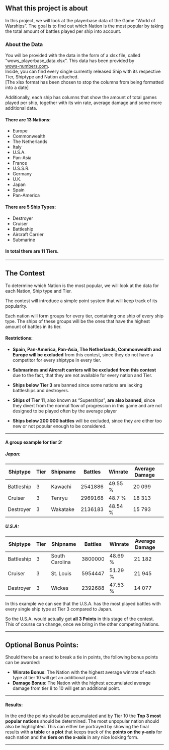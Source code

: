 ## What this project is about

In this project, we will look at the playerbase data of the Game “World
of Warships”. The goal is to find out which Nation is the most popular
by taking the total amount of battles played per ship into account.

### About the Data

You will be provided with the data in the form of a xlsx file, called
“wows\_playerbase\_data.xlsx”. This data has been provided by  
[wows-numbers.com](https://wows-numbers.com/ships/).  
Inside, you can find every single currently released Ship with its
respective Tier, Shiptype and Nation attached.  
\[The xlsx format has been chosen to stop the columns from being
formatted into a date\]

Additionally, each ship has columns that show the amount of total games
played per ship, together with its win rate, average damage and some
more additional data.

#### There are **13 Nations**:

-   Europe
-   Commonwealth
-   The Netherlands
-   Italy
-   U.S.A.
-   Pan-Asia
-   France
-   U.S.S.R.
-   Germany
-   U.K.
-   Japan
-   Spain
-   Pan-America

#### There are **5 Ship Types**:

-   Destroyer
-   Cruiser
-   Battleship
-   Aircraft Carrier
-   Submarine

#### In total there are **11 Tiers**.

------------------------------------------------------------------------

## The Contest

To determine which Nation is the most popular, we will look at the data
for each Nation, Ship type and Tier.

The contest will introduce a simple point system that will keep track of
its popularity.

Each nation will form groups for every tier, containing one ship of
every ship type. The ships of these groups will be the ones that have
the highest amount of battles in its tier.

#### Restrictions:

-   **Spain, Pan-America, Pan-Asia, The Netherlands, Commonwealth and
    Europe will be excluded** from this contest, since they do not have
    a competitor for every shiptype in every tier.

-   **Submarines and Aircraft carriers will be excluded from this
    contest** due to the fact, that they are not available for every
    nation and Tier.

-   **Ships below Tier 3** are banned since some nations are lacking
    battleships and destroyers.

-   **Ships of Tier 11**, also known as “Superships”, **are also
    banned**, since they divert from the normal flow of progression in
    this game and are not designed to be played often by the average
    player

-   **Ships below 200 000 battles** will be excluded, since they are
    either too new or not popular enough to be considered.

------------------------------------------------------------------------

#### A group example for tier 3:

##### **Japan**:

<table>
<thead>
<tr class="header">
<th>Shiptype</th>
<th>Tier</th>
<th>Shipname</th>
<th>Battles</th>
<th>Winrate</th>
<th>Average Damage</th>
<th></th>
</tr>
</thead>
<tbody>
<tr class="odd">
<td>Battleship</td>
<td>3</td>
<td>Kawachi</td>
<td>2541886</td>
<td>49.55 %</td>
<td>20 099</td>
<td></td>
</tr>
<tr class="even">
<td>Cruiser</td>
<td>3</td>
<td>Tenryu</td>
<td>2969168</td>
<td>48.7 %</td>
<td>18 313</td>
<td></td>
</tr>
<tr class="odd">
<td>Destroyer</td>
<td>3</td>
<td>Wakatake</td>
<td>2136183</td>
<td>48.54 %</td>
<td>15 793</td>
<td></td>
</tr>
</tbody>
</table>

##### **U.S.A**:

<table>
<thead>
<tr class="header">
<th>Shiptype</th>
<th>Tier</th>
<th>Shipname</th>
<th>Battles</th>
<th>Winrate</th>
<th>Average Damage</th>
<th></th>
</tr>
</thead>
<tbody>
<tr class="odd">
<td>Battleship</td>
<td>3</td>
<td>South Carolina</td>
<td>3800000</td>
<td>48.69 %</td>
<td>21 182</td>
<td></td>
</tr>
<tr class="even">
<td>Cruiser</td>
<td>3</td>
<td>St. Louis</td>
<td>5954447</td>
<td>51.29 %</td>
<td>21 945</td>
<td></td>
</tr>
<tr class="odd">
<td>Destroyer</td>
<td>3</td>
<td>Wickes</td>
<td>2392688</td>
<td>47.53 %</td>
<td>14 077</td>
<td></td>
</tr>
</tbody>
</table>

In this example we can see that the U.S.A. has the most played battles
with every single ship type at Tier 3 compared to Japan.

So the U.S.A. would actually get **all 3 Points** in this stage of the
contest. This of course can change, once we bring in the other competing
Nations.

------------------------------------------------------------------------

## Optional Bonus Points:

Should there be a need to break a tie in points, the following bonus
points can be awarded:

-   **Winrate Bonus**: The Nation with the highest average winrate of
    each type at tier 10 will get an additional point.
-   **Damage Bonus**: The Nation with the highest accumulated average
    damage from tier 8 to 10 will get an additional point.

------------------------------------------------------------------------

#### Results:

In the end the points should be accumulated and by Tier 10 the **Top 3
most popular nations** should be determined. The most unpopular nation
should also be highlighted. This can either be portrayed by showing the
final results with **a table** or **a plot** that keeps track of the
**points on the y-axis** for each nation and the **tiers on the x-axis**
in any nice looking form.

------------------------------------------------------------------------
